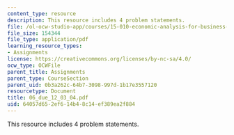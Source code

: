 ```yaml
---
content_type: resource
description: This resource includes 4 problem statements.
file: /ol-ocw-studio-app/courses/15-010-economic-analysis-for-business-decisions-fall-2004/64057d652ef614b48c14ef389ea2f884_06_due_12_03_04.pdf
file_size: 154344
file_type: application/pdf
learning_resource_types:
- Assignments
license: https://creativecommons.org/licenses/by-nc-sa/4.0/
ocw_type: OCWFile
parent_title: Assignments
parent_type: CourseSection
parent_uid: 0b3a262c-64b7-3098-997d-1b17e3557120
resourcetype: Document
title: 06_due_12_03_04.pdf
uid: 64057d65-2ef6-14b4-8c14-ef389ea2f884
---
```

This resource includes 4 problem statements.